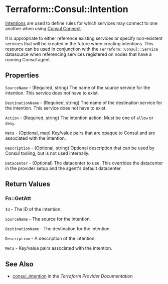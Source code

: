 # Terraform::Consul::Intention

[Intentions](https://www.consul.io/docs/connect/intentions.html) are used to define
rules for which services may connect to one another when using [Consul Connect](https://www.consul.io/docs/connect/index.html).

It is appropriate to either reference existing services or specify non-existent services
that will be created in the future when creating intentions. This resource can be used
in conjunction with the `Terraform::Consul::Service` datasource when referencing services
registered on nodes that have a running Consul agent.

## Properties

`SourceName` - (Required, string) The name of the source service for the intention. This service does not have to exist.

`DestinationName` - (Required, string) The name of the destination service for the intention. This service does not have to exist.

`Action` - (Required, string) The intention action. Must be one of `allow` or `deny`.

`Meta` - (Optional, map) Key/value pairs that are opaque to Consul and are associated with the intention.

`Description` - (Optional, string) Optional description that can be used by Consul tooling, but is not used internally.

`Datacenter` - (Optional) The datacenter to use. This overrides the datacenter in the provider setup and the agent's default datacenter.


## Return Values

### Fn::GetAtt

`Id` - The ID of the intention.

`SourceName` - The source for the intention.

`DestinationName` - The destination for the intention.

`Description` - A description of the intention.

`Meta` - Key/value pairs associated with the intention.

## See Also

* [consul_intention](https://www.terraform.io/docs/providers/consul/r/intention.html) in the _Terraform Provider Documentation_